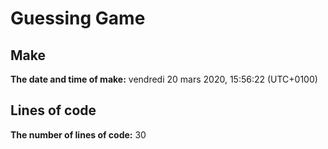 # Guessing Game
## Make
**The date and time of make:** vendredi 20 mars 2020, 15:56:22 (UTC+0100)
## Lines of code
**The number of lines of code:** 30

